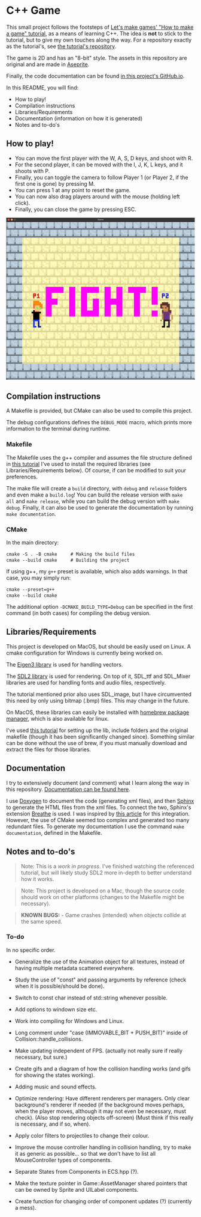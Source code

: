 # C++ Game

This small project follows the footsteps of [Let's make games' "How to make a
game"
tutorial](https://www.youtube.com/watch?v=QQzAHcojEKg&list=PLhfAbcv9cehhkG7ZQK0nfIGJC_C-wSLrx),
as a means of learning C++. The idea is **not**
to stick to the tutorial, but to give my own touches along the
way. For a repository exactly as the tutorial's, see [the tutorial's
repository](https://github.com/carlbirch/BirchEngine).

The game is 2D and has an "8-bit" style. The assets in this
repository are original and are made in [Aseprite](https://www.aseprite.org/).

Finally, the code documentation can be found [in this project's GitHub.io](https://antoniorochaaz.github.io/CPP-Game/).

In this README, you will find:
- How to play!
- Compilation instructions
- Libraries/Requirements
- Documentation (information on how it is generated)
- Notes and to-do's

## How to play!
- You can move the first player with the W, A, S, D keys, and shoot with R.
- For the second player, it can be moved with the I, J, K, L keys, and it shoots with P.
- Finally, you can toggle the camera to follow Player 1 (or Player 2, if the first one is gone) by pressing M.
- You can press 1 at any point to reset the game.
- You can now also drag players around with the mouse (holding left click).
- Finally, you can close the game by pressing ESC.

![Current state of development](assets/current.gif)

## Compilation instructions

A Makefile is provided, but CMake can also be used to compile this project.

The debug configurations defines the `DEBUG_MODE` macro, which
prints more information to the terminal during runtime.

### Makefile

The Makefile uses the g++ compiler and assumes the file structure defined in
[this tutorial](https://youtu.be/Dyz9O7s7B8w?si=E45KSeGEoCbQo0OK) I've used to install the required libraries (see
Libraries/Requirements below). Of course, if can be modified to suit your preferences.

The make file will create a `build` directory, with `debug` and `release` folders
and even make a `build.log`! You can build the release version with `make all` and
`make release`, while you can build the debug version with `make debug`. Finally, it
can also be used to generate the documentation by running `make documentation`.

### CMake
In the main directory:

```
cmake -S . -B cmake     # Making the build files
cmake --build cmake     # Building the project
```

If using g++, my `g++` preset is available, which also adds warnings. In that case,
you may simply run:

```
cmake --preset=g++
cmake --build cmake
```

The additional option `-DCMAKE_BUILD_TYPE=Debug` can be specified in the first 
command (in both cases) for compiling the debug version.


## Libraries/Requirements

This project is developed on MacOS, but should be easily used on Linux. A 
cmake configuration for Windows is currently being worked on.

The [Eigen3 library](https://eigen.tuxfamily.org/index.php?title=Main_Page) is
used for handling vectors.

The [SDL2 library](https://www.libsdl.org/) is used for rendering. On top of it,
SDL_ttf and SDL_Mixer libraries are used for handling fonts and audio files, respectively.

The tutorial mentioned prior also uses SDL_image, but I have circumvented this
need by only using bitmap (.bmp) files. This may change in the future.

On MacOS, these libraries can easily be installed with [homebrew package manager](https://brew.sh/),
which is also available for linux. 

I've used [this tutorial](https://youtu.be/Dyz9O7s7B8w?si=E45KSeGEoCbQo0OK)
for setting up the lib, include folders and the original makefile (though it has
been significantly changed since). Something similar can be done without the use of
brew, if you must manually download and extract the files for those libraries.


## Documentation

I try to extensively document (and comment) what I learn along the
way in this repository. [Documentation can be found here](https://antoniorochaaz.github.io/CPP-Game/).

I use [Doxygen](https://www.doxygen.nl/) to document the code (generating xml files), and then [Sphinx](https://www.sphinx-doc.org/en/master/)
to generate the HTML files from the xml files. To connect the two, Sphinx's extension [Breathe](https://breathe.readthedocs.io/en/latest/) is used. 
I was inspired by [this article](https://devblogs.microsoft.com/cppblog/clear-functional-c-documentation-with-sphinx-breathe-doxygen-cmake/) for
this integration. However, the use of CMake seemed too complex and generated too many redundant files. To generate my documentation I use the
command ``make documentation``, defined in the Makefile.

## Notes and to-do's

> Note:
    This is a *work in progress*. I've finished watching the referenced tutorial, but will likely study SDL2 more in-depth to better understand how it works.

> Note:
    This project is developed on a Mac, though the source code should work on
    other platforms (changes to the Makefile might be necessary).

> **KNOWN BUGS:**
    - Game crashes (intended) when objects collide at the same speed.
 
### To-do

In no specific order.

- Generalize the use of the Animation object for all textures, instead of having multiple metadata scattered everywhere.

- Study the use of "const" and passing arguments by reference (check when it is possible/should be done).
- Switch to const char instead of std::string whenever possible.
- Add options to windown size etc.
- Work into compiling for Windows and Linux.
- Long comment under "case (IMMOVABLE_BIT + PUSH_BIT)" inside of Collision::handle_collisions.
- Make updating independent of FPS. (actually not really sure if really necessary, but sure.)
- Create gifs and a diagram of how the collision handling works (and gifs for showing the states working).
- Adding music and sound effects.

- Optimize rendering: Have different renderers per managers. Only clear background's renderer if needed (if the background moves perhaps, when the player moves, although it may not even be necessary, must check). (Also stop rendering objects off-screen) (Must think if this really is necessary, and if so, when).
- Apply color filters to projectiles to change their colour.
- Improve the mouse controller handling in collision handling, try to make it as generic as possible... so that we don't have to list all MouseController types of components.
- Separate States from Components in ECS.hpp (?).
- Make the texture pointer in Game::AssetManager shared pointers that can be owned by Sprite and UILabel components.
- Create function for changing order of component updates (?) (currently a mess).
